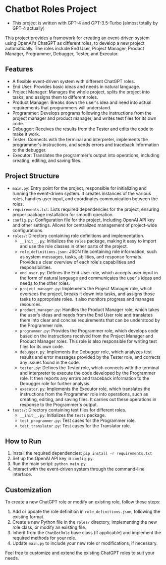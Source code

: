 # Chatbot Roles Project

* This project is written with GPT-4 and GPT-3.5-Turbo (almost totally by GPT-4 actually)

This project provides a framework for creating an event-driven system using OpenAI's ChatGPT as different roles, to develop a new project automatically. The roles include End User, Project Manager, Product Manager, Programmer, Debugger, Tester, and Executor.

## Features

- A flexible event-driven system with different ChatGPT roles.
- End User: Provides basic ideas and needs in natural language.
- Project Manager: Manages the whole project, splits the project into tasks, and assigns them to different roles.
- Product Manager: Breaks down the user's idea and need into actual requirements that programmers will understand.
- Programmer: Develops programs following the instructions from the project manager and product manager, and writes test files for its own code.
- Debugger: Receives the results from the Tester and edits the code to make it work.
- Tester: Connects with the terminal and interpreter, implements the programmer's instructions, and sends errors and traceback information to the debugger.
- Executor: Translates the programmer's output into operations, including creating, editing, and saving files.

## Project Structure

- `main.py`: Entry point for the project, responsible for initializing and running the event-driven system. It creates instances of the various roles, handles user input, and coordinates communication between the roles.
- `requirements.txt`: Lists required dependencies for the project, ensuring proper package installation for smooth operation.
- `config.py`: Configuration file for the project, including OpenAI API key and other settings. Allows for centralized management of project-wide configurations.
- `roles/`: Directory containing role definitions and implementation.
  - `__init__.py`: Initializes the `roles` package, making it easy to import and use the role classes in other parts of the project.
  - `role_definitions.json`: JSON file containing role information, such as system messages, tasks, abilities, and response formats. Provides a clear overview of each role's capabilities and responsibilities.
  - `end_user.py`: Defines the End User role, which accepts user input in the form of natural language and communicates the user's ideas and needs to the other roles.
  - `project_manager.py`: Implements the Project Manager role, which oversees the project, breaks it down into tasks, and assigns those tasks to appropriate roles. It also monitors progress and manages resources.
  - `product_manager.py`: Handles the Product Manager role, which takes the user's ideas and needs from the End User role and translates them into clear and concise requirements that can be understood by the Programmer role.
  - `programmer.py`: Provides the Programmer role, which develops code based on the instructions received from the Project Manager and Product Manager roles. This role is also responsible for writing test files for its own code.
  - `debugger.py`: Implements the Debugger role, which analyzes test results and error messages provided by the Tester role, and corrects any issues found in the code.
  - `tester.py`: Defines the Tester role, which connects with the terminal and interpreter to execute the code developed by the Programmer role. It then reports any errors and traceback information to the Debugger role for further analysis.
  - `executor.py`: Implements the Executor role, which translates the instructions from the Programmer role into operations, such as creating, editing, and saving files. It carries out these operations in response to the Programmer's output.
- `tests/`: Directory containing test files for different roles.
  - `__init__.py`: Initializes the `tests` package.
  - `test_programmer.py`: Test cases for the Programmer role.
  - `test_translator.py`: Test cases for the Translator role.

## How to Run

1. Install the required dependencies: `pip install -r requirements.txt`
2. Set up the OpenAI API key in `config.py`.
3. Run the main script: `python main.py`
4. Interact with the event-driven system through the command-line interface.

## Customization

To create a new ChatGPT role or modify an existing role, follow these steps:

1. Add or update the role definition in `role_definitions.json`, following the existing format.
2. Create a new Python file in the `roles/` directory, implementing the new role class, or modify an existing file.
3. Inherit from the `ChatBotRole` base class (if applicable) and implement the required methods for your role.
4. Update `main.py` to include your new role or modifications, if necessary.

Feel free to customize and extend the existing ChatGPT roles to suit your needs.
